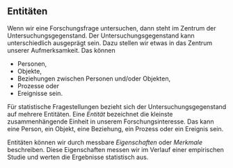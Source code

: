 ## Entitäten

Wenn wir eine Forschungsfrage untersuchen, dann steht im Zentrum der Untersuchungsgegenstand. Der Untersuchungsgegenstand kann unterschiedlich ausgeprägt sein. Dazu stellen wir etwas in das Zentrum unserer Aufmerksamkeit. Das können 

- Personen,
- Objekte, 
- Beziehungen zwischen Personen und/oder Objekten,
- Prozesse oder 
- Ereignisse sein. 

Für statistische Fragestellungen bezieht sich der Untersuchungsgegenstand auf mehrere Entitäten. Eine *Entität* bezeichnet die kleinste zusammenhängende Einheit in unserem Forschungsinteresse. Das kann eine Person, ein Objekt, eine Beziehung, ein Prozess oder ein Ereignis sein. 

Entitäten können wir durch messbare *Eigenschaften* oder *Merkmale* beschreiben. Diese Eigenschaften messen wir im Verlauf einer empirischen Studie und werten die Ergebnisse statistisch aus.

